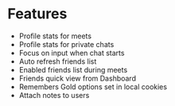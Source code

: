 # Features

- Profile stats for meets
- Profile stats for private chats
- Focus on input when chat starts
- Auto refresh friends list
- Enabled friends list during meets
- Friends quick view from Dashboard
- Remembers Gold options set in local cookies
- Attach notes to users